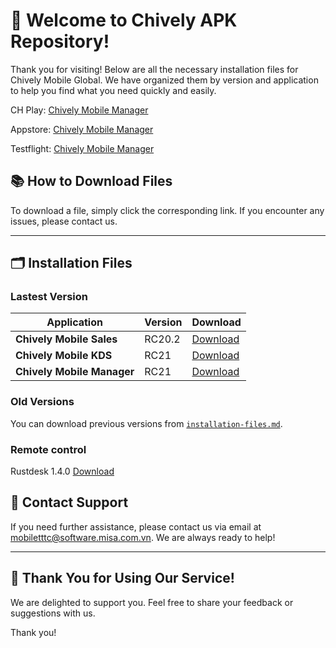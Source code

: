 # 🎉 **Welcome to Chively APK Repository!**

Thank you for visiting! Below are all the necessary installation files for Chively Mobile Global. We have organized them by version and application to help you find what you need quickly and easily.

CH Play:
[Chively Mobile Manager](https://play.google.com/store/apps/details?id=vn.com.misa.chivelymanagerus)

Appstore:
[Chively Mobile Manager](https://apps.apple.com/vn/app/chively-manager/id6747693976)

Testflight:
[Chively Mobile Manager](https://testflight.apple.com/join/wfvTykFb)


## 📚 **How to Download Files**
To download a file, simply click the corresponding link. If you encounter any issues, please contact us.

---

## 🗂️ **Installation Files**

### Lastest Version

| Application | Version | Download |
|---|---|---|
| **Chively Mobile Sales** | RC20.2 | [Download](https://github.com/CukCuk-US/Chively-US/releases/download/RC20.1/Sales_RC20_2_0_0.apk) |
| **Chively Mobile KDS** | RC21 | [Download](https://github.com/CukCuk-US/Chively-US/releases/download/RC21/KDS_RC21_0_0_0.apk) |
| **Chively Mobile Manager** | RC21 | [Download](https://github.com/CukCuk-US/Chively-US/releases/download/RC21/Manager_RC21_0_0_0.apk) |

### Old Versions

You can download previous versions from [`installation-files.md`](installation-files.md).

### Remote control 
Rustdesk 1.4.0 [Download](https://github.com/rustdesk/rustdesk/releases/download/1.4.0/rustdesk-1.4.0-universal-signed.apk)


## 📧 **Contact Support**

If you need further assistance, please contact us via email at [mobiletttc@software.misa.com.vn](mailto:mobiletttc@software.misa.com.vn). We are always ready to help!

---

## 🚀 **Thank You for Using Our Service!**

We are delighted to support you. Feel free to share your feedback or suggestions with us.

Thank you!
